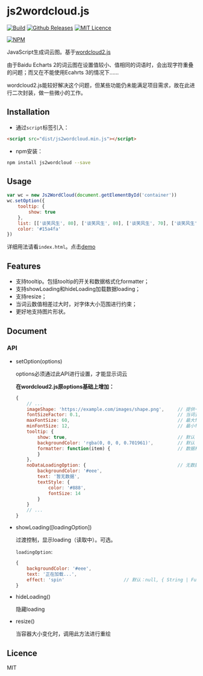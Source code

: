 # js2wordcloud.js

[![Build](https://img.shields.io/travis/liangbizhi/js2wordcloud.svg)](https://travis-ci.org/liangbizhi/js2wordcloud)
[![Github Releases](https://img.shields.io/github/downloads/liangbizhi/js2wordcloud/latest/total.svg)]()
[![MIT Licence](https://badges.frapsoft.com/os/mit/mit.svg?v=103)](https://opensource.org/licenses/mit-license.php)

[![NPM](https://nodei.co/npm/js2wordcloud.png)](https://nodei.co/npm/js2wordcloud/)

JavaScript生成词云图。基于[wordcloud2.js](https://github.com/timdream/wordcloud2.js)

由于Baidu Echarts 2的词云图在设置值较小、值相同的词语时，会出现字符重叠的问题；而又在不能使用Ecahrts 3的情况下……

wordcloud2.js能较好解决这个问题，但某些功能仍未能满足项目需求，故在此进行二次封装，做一些微小的工作。

## Installation

* 通过`script`标签引入：

```html
<script src="dist/js2wordcloud.min.js"></script>
```

* npm安装：

```bash
npm install js2wordcloud --save
```

## Usage

```javascript
var wc = new Js2WordCloud(document.getElementById('container'))
wc.setOption({
    tooltip: {
        show: true
    },
    list: [['谈笑风生', 80], ['谈笑风生', 80], ['谈笑风生', 70], ['谈笑风生', 70], ['谈笑风生', 60], ['谈笑风生', 60]],
    color: '#15a4fa'
})
```

详细用法请看`index.html`。点击[demo](http://liangbizhi.github.io/js2wordcloud)

## Features

* 支持tooltip。包括tooltip的开关和数据格式化formatter；
* 支持showLoading和hideLoading加载数据loading；
* 支持resize；
* 当词云数值相差过大时，对字体大小范围进行约束；
* 更好地支持图片形状。


## Document

### API

* setOption(options)

    options必须通过此API进行设置，才能显示词云

    **在wordcloud2.js原options基础上增加：**

    ```javascript
    {
        // ...
        imageShape: 'https://example.com/images/shape.png',     // 提供一张图片，根据其形状进行词云渲染，默认为null
        fontSizeFactor: 0.1,                                    // 当词云值相差太大，可设置此值进字体行大小微调，默认0.1
        maxFontSize: 60,                                        // 最大fontSize，用来控制weightFactor，默认60
        minFontSize: 12,                                        // 最小fontSize，用来控制weightFactor，默认12
        tooltip: {
            show: true,                                         // 默认：false
            backgroundColor: 'rgba(0, 0, 0, 0.701961)',         // 默认：'rgba(0, 0, 0, 0.701961)'
            formatter: function(item) {                         // 数据格式化函数，item为list的一项
            }
        },
        noDataLoadingOption: {                                  // 无数据提示。
            backgroundColor: '#eee',
            text: '暂无数据',
            textStyle: {
                color: '#888',
                fontSize: 14
            }
        }
        // ...
    }
    ```

* showLoading([loadingOption])

    过渡控制，显示loading（读取中）。可选。

    `loadingOption`:

    ```javascript
    {
        backgroundColor: '#eee',
        text: '正在加载...',
        effect: 'spin'                      // 默认：null, { String | Function } 可选：'spin|normal'；也可为回调函数，回调函数生成HTML
    }
    ```

* hideLoading()

    隐藏loading

* resize()

    当容器大小变化时，调用此方法进行重绘

## Licence

MIT

